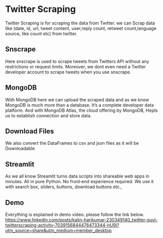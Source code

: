 
# Twitter Scraping

Twitter Scraping is for scraping the data from Twitter. we can Scrap data like (date, id, url, tweet content, user,reply count, retweet count,language source, like count etc) from twitter.



 
## Snscrape
Here snscrape is used to scrape tweets from Twitters API without any restrictions or request limits. Moreover, we dont even need a Twitter developer account to scrape tweets when you use snscrape.

## MongoDB
With MongoDB here we can upload the scraped data and as we know MongoDB is much more than a database. It’s a complete developer data platform. And with MongoDB Atlas, the cloud offering by MongoDB, Hepls us to establish connection and store data.
## Download Files
We also convert the DataFrames to csv and json files as it will be Downloadable
## Streamlit
As we all know Streamlit turns data scripts into shareable web apps in minutes. All in pure Python. No front‑end experience required. We use it with search box, sliders, buttons, download buttons etc.,
## Demo

Everything is explained in demo video. please follow the link below.
https://www.linkedin.com/posts/kalin-harikumar-230349140_twitter-guvi-twitterscraping-activity-7039156844476473344-hU9i?utm_source=share&utm_medium=member_desktop


